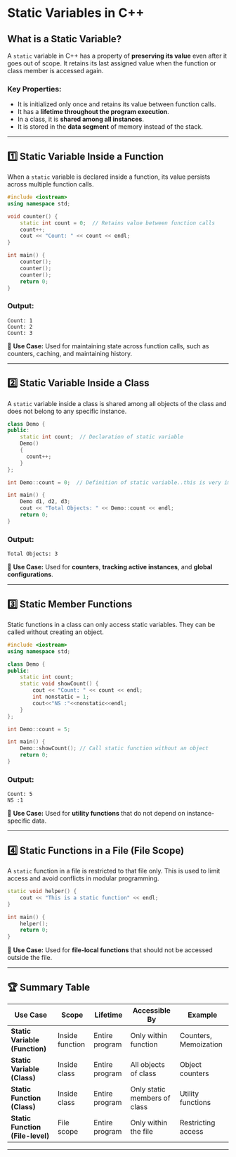 # Static Variables in C++

## What is a Static Variable?
A `static` variable in C++ has a property of **preserving its value** even after it goes out of scope. It retains its last assigned value when the function or class member is accessed again.

### Key Properties:
- It is initialized only once and retains its value between function calls.
- It has a **lifetime throughout the program execution**.
- In a class, it is **shared among all instances**.
- It is stored in the **data segment** of memory instead of the stack.

---

## 1️⃣ Static Variable Inside a Function
When a `static` variable is declared inside a function, its value persists across multiple function calls.

```cpp
#include <iostream>
using namespace std;

void counter() {
    static int count = 0;  // Retains value between function calls
    count++;
    cout << "Count: " << count << endl;
}

int main() {
    counter();
    counter();
    counter();
    return 0;
}
```
### Output:
```
Count: 1
Count: 2
Count: 3
```
📌 **Use Case:** Used for maintaining state across function calls, such as counters, caching, and maintaining history.

---

## 2️⃣ Static Variable Inside a Class
A `static` variable inside a class is shared among all objects of the class and does not belong to any specific instance.

```cpp
class Demo {
public:
    static int count;  // Declaration of static variable
    Demo()
    {
      count++;
    }
};

int Demo::count = 0;  // Definition of static variable..this is very important nd different from normal func

int main() {
    Demo d1, d2, d3;
    cout << "Total Objects: " << Demo::count << endl;
    return 0;
}
```
### Output:
```
Total Objects: 3
```
📌 **Use Case:** Used for **counters**, **tracking active instances**, and **global configurations**.

---

## 3️⃣ Static Member Functions
Static functions in a class can only access static variables. They can be called without creating an object.

```cpp
#include <iostream>
using namespace std;

class Demo {
public:
    static int count;
    static void showCount() { 
        cout << "Count: " << count << endl; 
        int nonstatic = 1;
        cout<<"NS :"<<nonstatic<<endl;
    }
};

int Demo::count = 5;

int main() {
    Demo::showCount(); // Call static function without an object
    return 0;
}
```
### Output:
```
Count: 5
NS :1

```
📌 **Use Case:** Used for **utility functions** that do not depend on instance-specific data.

---

## 4️⃣ Static Functions in a File (File Scope)
A `static` function in a file is restricted to that file only. This is used to limit access and avoid conflicts in modular programming.

```cpp
static void helper() {
    cout << "This is a static function" << endl;
}

int main() {
    helper();
    return 0;
}
```
📌 **Use Case:** Used for **file-local functions** that should not be accessed outside the file.

---

## 🏆 Summary Table

| Use Case | Scope | Lifetime | Accessible By | Example |
|----------|------|---------|-------------|---------|
| **Static Variable (Function)** | Inside function | Entire program | Only within function | Counters, Memoization |
| **Static Variable (Class)** | Inside class | Entire program | All objects of class | Object counters |
| **Static Function (Class)** | Inside class | Entire program | Only static members of class | Utility functions |
| **Static Function (File-level)** | File scope | Entire program | Only within the file | Restricting access |

---

